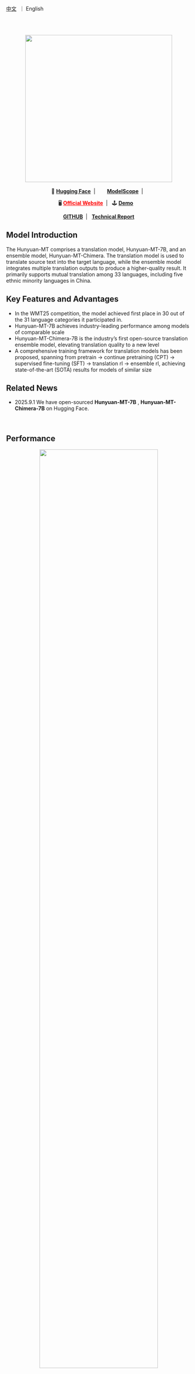
<p align="left">
    <a href="README_CN.md">中文</a>&nbsp ｜ English</a>
</p>
<br><br>

<p align="center">
 <img src="https://dscache.tencent-cloud.cn/upload/uploader/hunyuan-64b418fd052c033b228e04bc77bbc4b54fd7f5bc.png" width="400"/> <br>
</p><p></p>


<p align="center">
    🤗&nbsp;<a href="https://huggingface.co/collections/tencent/hunyuan-mt-68b42f76d473f82798882597"><b>Hugging Face</b></a>&nbsp;&nbsp;|&nbsp;&nbsp;
    <img src="https://avatars.githubusercontent.com/u/109945100?s=200&v=4" width="16"/>&nbsp;<a href="https://modelscope.cn/collections/Hunyuan-MT-2ca6b8e1b4934f"><b>ModelScope</b></a>&nbsp;&nbsp;|&nbsp;&nbsp;
</p>

<p align="center">
    🖥️&nbsp;<a href="https://hunyuan.tencent.com" style="color: red;"><b>Official Website</b></a>&nbsp;&nbsp;|&nbsp;&nbsp;
    🕹️&nbsp;<a href="https://hunyuan.tencent.com/chat/HunyuanDefault?from=modelSquare&modelId=hunyuan-mt-7b"><b>Demo</b></a>&nbsp;&nbsp;&nbsp;&nbsp;
</p>

<p align="center">
    <a href="https://github.com/Tencent-Hunyuan/Hunyuan-MT"><b>GITHUB</b></a>&nbsp;&nbsp;|&nbsp;&nbsp;
    <a href="https://www.arxiv.org/pdf/2509.05209"><b>Technical Report</b> </a>
</p>


## Model Introduction

The Hunyuan-MT comprises a translation model, Hunyuan-MT-7B, and an ensemble model, Hunyuan-MT-Chimera. The translation model is used to translate source text into the target language, while the ensemble model integrates multiple translation outputs to produce a higher-quality result. It primarily supports mutual translation among 33 languages, including five ethnic minority languages in China.

## Key Features and Advantages

- In the WMT25 competition, the model achieved first place in 30 out of the 31 language categories it participated in.
- Hunyuan-MT-7B achieves industry-leading performance among models of comparable scale
- Hunyuan-MT-Chimera-7B is the industry’s first open-source translation ensemble model, elevating translation quality to a new level
- A comprehensive training framework for translation models has been proposed, spanning from pretrain → continue pretraining (CPT) → supervised fine-tuning (SFT) → translation rl → ensemble rl, achieving state-of-the-art (SOTA) results for models of similar size

## Related News
* 2025.9.1 We have open-sourced  **Hunyuan-MT-7B** , **Hunyuan-MT-Chimera-7B** on Hugging Face.
<br>


## Performance

<div align='center'>
<img src="imgs/overall_performance.png" width = "80%" />
</div>
You can refer to our technical report for more experimental results and analysis.

<a href="https://www.arxiv.org/pdf/2509.05209"><b>Technical Report</b> </a>

&nbsp;

## Model Links
| Model Name  | Description | Download |
| ----------- | ----------- |-----------
| Hunyuan-MT-7B  | Hunyuan 7B translation model |🤗 [Model](https://huggingface.co/tencent/Hunyuan-MT-7B)|
| Hunyuan-MT-7B-fp8 | Hunyuan 7B translation model，fp8 quant    | 🤗 [Model](https://huggingface.co/tencent/Hunyuan-MT-7B-fp8)|
| Hunyuan-MT-Chimera | Hunyuan 7B translation ensemble model    | 🤗 [Model](https://huggingface.co/tencent/Hunyuan-MT-Chimera-7B)|
| Hunyuan-MT-Chimera-fp8 | Hunyuan 7B translation ensemble model，fp8 quant     | 🤗 [Model](https://huggingface.co/tencent/Hunyuan-MT-Chimera-7B-fp8)|

## Prompts

### Prompt Template for ZH<=>XX Translation.
```
把下面的文本翻译成<target_language>，不要额外解释。

<source_text>
```


### Prompt Template for XX<=>XX Translation, excluding ZH<=>XX.
```
Translate the following segment into <target_language>, without additional explanation.

<source_text>
```

### Prompt Template for Hunyuan-MT-Chimera-7B

```
Analyze the following multiple <target_language> translations of the <source_language> segment surrounded in triple backticks and generate a single refined <target_language> translation. Only output the refined translation, do not explain.

The <source_language> segment:
```<source_text>```

The multiple `<target_language>` translations:
1. ```<translated_text1>```
2. ```<translated_text2>```
3. ```<translated_text3>```
4. ```<translated_text4>```
5. ```<translated_text5>```
6. ```<translated_text6>```
```

&nbsp;

### Use with transformers
First, please install transformers, recommends v4.56.0
```SHELL
pip install transformers==4.56.0
```

*!!! If you want to load fp8 model with transformers, you need to change the name"ignored_layers" in config.json to "ignore" and upgrade the compressed-tensors to compressed-tensors-0.11.0.*

The following code snippet shows how to use the transformers library to load and apply the model.

we use tencent/Hunyuan-MT-7B for example

```python
from transformers import AutoModelForCausalLM, AutoTokenizer
import os

model_name_or_path = "tencent/Hunyuan-MT-7B"

tokenizer = AutoTokenizer.from_pretrained(model_name_or_path)
model = AutoModelForCausalLM.from_pretrained(model_name_or_path, device_map="auto")  # You may want to use bfloat16 and/or move to GPU here
messages = [
    {"role": "user", "content": "Translate the following segment into Chinese, without additional explanation.\n\nIt’s on the house."},
]
tokenized_chat = tokenizer.apply_chat_template(
    messages,
    tokenize=True,
    add_generation_prompt=False,
    return_tensors="pt"
)

outputs = model.generate(tokenized_chat.to(model.device), max_new_tokens=2048)
output_text = tokenizer.decode(outputs[0])
```

We recommend using the following set of parameters for inference. Note that our model does not have the default system_prompt.

```json
{
  "top_k": 20,
  "top_p": 0.6,
  "repetition_penalty": 1.05,
  "temperature": 0.7
}
```

&nbsp;

Supported languages:
| Languages         | Abbr.   | Chinese Names   |
|-------------------|---------|-----------------|
| Chinese           | zh      | 中文            |
| English           | en      | 英语            |
| French            | fr      | 法语            |
| Portuguese        | pt      | 葡萄牙语        |
| Spanish           | es      | 西班牙语        |
| Japanese          | ja      | 日语            |
| Turkish           | tr      | 土耳其语        |
| Russian           | ru      | 俄语            |
| Arabic            | ar      | 阿拉伯语        |
| Korean            | ko      | 韩语            |
| Thai              | th      | 泰语            |
| Italian           | it      | 意大利语        |
| German            | de      | 德语            |
| Vietnamese        | vi      | 越南语          |
| Malay             | ms      | 马来语          |
| Indonesian        | id      | 印尼语          |
| Filipino          | tl      | 菲律宾语        |
| Hindi             | hi      | 印地语          |
| Traditional Chinese | zh-Hant| 繁体中文        |
| Polish            | pl      | 波兰语          |
| Czech             | cs      | 捷克语          |
| Dutch             | nl      | 荷兰语          |
| Khmer             | km      | 高棉语          |
| Burmese           | my      | 缅甸语          |
| Persian           | fa      | 波斯语          |
| Gujarati          | gu      | 古吉拉特语      |
| Urdu              | ur      | 乌尔都语        |
| Telugu            | te      | 泰卢固语        |
| Marathi           | mr      | 马拉地语        |
| Hebrew            | he      | 希伯来语        |
| Bengali           | bn      | 孟加拉语        |
| Tamil             | ta      | 泰米尔语        |
| Ukrainian         | uk      | 乌克兰语        |
| Tibetan           | bo      | 藏语            |
| Kazakh            | kk      | 哈萨克语        |
| Mongolian         | mn      | 蒙古语          |
| Uyghur            | ug      | 维吾尔语        |
| Cantonese         | yue     | 粤语            |


### Training Data Format

If you need to fine-tune our Instruct model, we recommend processing the data into the following format.

```python

messages = [
    {"role": "system", "content": "You are a helpful assistant."},
    {"role": "user", "content": "Why is seawater salty?" },
    {"role": "assistant", "content": "Seawater is primarily saline due to dissolved salts and minerals. These substances come from the chemical materials in rocks and soil on the Earth's surface, which are carried into the ocean over time. When seawater evaporates, the water vapor leaves, but the salts and minerals remain, making the seawater saltier. Therefore, the salinity of seawater is determined by the amount of salts and minerals it contains."}
]

from transformers import AutoTokenizer
tokenizer = AutoTokenizer.from_pretrained("your_tokenizer_path", trust_remote_code=True)
train_ids = tokenizer.apply_chat_template(messages)
```

&nbsp;

### Train with LLaMA-Factory

In the following chapter, we will introduce how to use `LLaMA-Factory` to fine-tune the `Hunyuan` model.

#### Prerequisites

Verify installation of the following dependencies:
- **LLaMA-Factory**: Follow [official installation guide](https://github.com/hiyouga/LLaMA-Factory)
- **DeepSpeed** (optional): Follow [official installation guide](https://github.com/deepspeedai/DeepSpeed#installation)
- **Transformer Library**: Use the companion branch (Hunyuan-submitted code is pending review)
    ```
    pip install git+https://github.com/huggingface/transformers@4970b23cedaf745f963779b4eae68da281e8c6ca
    ```

#### Data preparation

We need to prepare a custom dataset:
1. Organize your data in `json` format and place it in the `data` directory in `LLaMA-Factory`. The current implementation uses the `sharegpt` dataset format, which requires the following structure:
```
[
  {
    "messages": [
      {
        "role": "system",
        "content": "System prompt (optional)"
      },
      {
        "role": "user",
        "content": "Human instruction"
      },
      {
        "role": "assistant",
        "content": "Model response"
      }
    ]
  }
]
```
Refer to the [Data Format](#training-data-format) section mentioned earlier for details.

2. Define your dataset in the data/dataset_info.json file using the following format:
```
"dataset_name": {
  "file_name": "dataset.json",
  "formatting": "sharegpt",
  "columns": {
    "messages": "messages"
  },
  "tags": {
    "role_tag": "role",
    "content_tag": "content",
    "user_tag": "user",
    "assistant_tag": "assistant",
    "system_tag": "system"
  }
}
```

#### Training execution

1. Copy all files from the `llama_factory_support/example_configs` directory to the `example/hunyuan` directory in `LLaMA-Factory`.
2. Modify the model path and dataset name in the configuration file `hunyuan_full.yaml`. Adjust other configurations as needed:
```
### model
model_name_or_path: [!!!add the model path here!!!]

### dataset
dataset: [!!!add the dataset name here!!!]
```
3. Execute training commands:
    *​​Single-node training​​
    Note: Set the environment variable DISABLE_VERSION_CHECK to 1 to avoid version conflicts.
    ```
    export DISABLE_VERSION_CHECK=1
    llamafactory-cli train examples/hunyuan/hunyuan_full.yaml
    ```
    *Multi-node training​​
    Execute the following command on each node. Configure NNODES, NODE_RANK, MASTER_ADDR, and MASTER_PORT according to your environment:
    ```
    export DISABLE_VERSION_CHECK=1
    FORCE_TORCHRUN=1 NNODES=${NNODES} NODE_RANK=${NODE_RANK} MASTER_ADDR=${MASTER_ADDR} MASTER_PORT=${MASTER_PORT} \
    llamafactory-cli train examples/hunyuan/hunyuan_full.yaml
    ```

&nbsp;


## Quantization Compression
We used our own [AngelSlim](https://github.com/tencent/AngelSlim) compression tool to produce FP8 and INT4 quantization models. `AngelSlim` is a toolset dedicated to creating a more user-friendly, comprehensive and efficient model compression solution.

### FP8 Quantization
We use FP8-static quantization, FP8 quantization adopts 8-bit floating point format, through a small amount of calibration data (without training) to pre-determine the quantization scale, the model weights and activation values will be converted to FP8 format, to improve the inference efficiency and reduce the deployment threshold. We you can use AngelSlim quantization, you can also directly download our quantization completed open source model to use [AngelSlim](https://huggingface.co/AngelSlim).


## Deployment

For deployment, you can use frameworks such as **TensorRT-LLM**, **vLLM**, or **SGLang** to serve the model and create an OpenAI-compatible API endpoint.

image: https://hub.docker.com/r/hunyuaninfer/hunyuan-7B/tags


### TensorRT-LLM

#### Docker Image

We provide a pre-built Docker image based on the latest version of TensorRT-LLM.

We use tencent/Hunyuan-MT-7B for example
- To get started:

```
docker pull docker.cnb.cool/tencent/hunyuan/hunyuan-7b:hunyuan-7b-trtllm
```
```
docker run --privileged --user root --name hunyuanLLM_infer --rm -it --ipc=host --ulimit memlock=-1 --ulimit stack=67108864 --gpus=all hunyuaninfer/hunyuan-7b:hunyuan-7b-trtllm
```

- Prepare Configuration file:

```
cat >/path/to/extra-llm-api-config.yml <<EOF
use_cuda_graph: true
cuda_graph_padding_enabled: true
cuda_graph_batch_sizes:
- 1
- 2
- 4
- 8
- 16
- 32
print_iter_log: true
EOF
```


- Start the API server:


```
trtllm-serve \
  /path/to/HunYuan-7b \
  --host localhost \
  --port 8000 \
  --backend pytorch \
  --max_batch_size 32 \
  --max_num_tokens 16384 \
  --tp_size 2 \
  --kv_cache_free_gpu_memory_fraction 0.6 \
  --trust_remote_code \
  --extra_llm_api_options /path/to/extra-llm-api-config.yml
```


### vllm

#### Start
Please use vLLM version v0.10.0 or higher for inference.

First, please install transformers. We will merge it into the main branch later.
```SHELL
pip install git+https://github.com/huggingface/transformers@4970b23cedaf745f963779b4eae68da281e8c6ca
```

We use tencent/Hunyuan-MT-7B for example
- Download Model file:
  - Huggingface:  will download automicly by vllm.
  - ModelScope: `modelscope download --model Tencent-Hunyuan/Hunyuan-MT-7B`

- model download by huggingface:
```shell
export MODEL_PATH=tencent/Hunyuan-MT-7B
```

- model downloaded by modelscope:
```shell
export MODEL_PATH=/root/.cache/modelscope/hub/models/Tencent-Hunyuan/Hunyuan-MT-7B/
```

- Start the API server:

```shell
python3 -m vllm.entrypoints.openai.api_server \
    --host 0.0.0.0 \
    --port 8000 \
    --trust-remote-code \
    --model ${MODEL_PATH} \
    --tensor-parallel-size 1 \
    --dtype bfloat16 \
    --quantization experts_int8 \
    --served-model-name hunyuan \
    2>&1 | tee log_server.txt
```
- After running service script successfully, run the request script
```shell
curl http://0.0.0.0:8000/v1/chat/completions -H 'Content-Type: application/json' -d '{
"model": "hunyuan",
"messages": [
    {
        "role": "system",
        "content": [{"type": "text", "text": "You are a helpful assistant."}]
    },
    {
        "role": "user",
        "content": [{"type": "text", "text": "请按面积大小对四大洋进行排序，并给出面积最小的洋是哪一个？直接输出结果。"}]
    }
],
"max_tokens": 2048,
"temperature":0.7,
"top_p": 0.6,
"top_k": 20,
"repetition_penalty": 1.05,
"stop_token_ids": [127960]
}'
```
#### Quantitative model deployment
This section describes the process of deploying a post-quantization model using vLLM.

Default server in BF16.

##### Int8 quantitative model deployment
Deploying the Int8-weight-only version of the HunYuan-7B model only requires setting the environment variables

Next we start the Int8 service. Run:
```shell
python3 -m vllm.entrypoints.openai.api_server \
    --host 0.0.0.0 \
    --port 8000 \
    --trust-remote-code \
    --model ${MODEL_PATH} \
    --tensor-parallel-size 1 \
    --dtype bfloat16 \
    --served-model-name hunyuan \
    --quantization experts_int8 \
    2>&1 | tee log_server.txt
```


##### Int4 quantitative model deployment
Deploying the Int4-weight-only version of the HunYuan-7B model only requires setting the environment variables , using the GPTQ method
```shell
export MODEL_PATH=PATH_TO_INT4_MODEL
```
Next we start the Int4 service. Run
```shell
python3 -m vllm.entrypoints.openai.api_server \
    --host 0.0.0.0 \
    --port 8000 \
    --trust-remote-code \
    --model ${MODEL_PATH} \
    --tensor-parallel-size 1 \
    --dtype bfloat16 \
    --served-model-name hunyuan \
    --quantization gptq_marlin \
    2>&1 | tee log_server.txt
```

##### FP8 quantitative model deployment
Deploying the W8A8C8 version of the HunYuan-7B model only requires setting the environment variables


Next we start the FP8 service. Run
```shell
python3 -m vllm.entrypoints.openai.api_server \
    --host 0.0.0.0 \
    --port 8000 \
    --trust-remote-code \
    --model ${MODEL_PATH} \
    --tensor-parallel-size 1 \
    --dtype bfloat16 \
    --served-model-name hunyuan \
    --kv-cache-dtype fp8 \
    2>&1 | tee log_server.txt
```




### SGLang

#### Docker Image

We also provide a pre-built Docker image based on the latest version of SGLang.

We use tencent/Hunyuan-MT-7B for example

To get started:

- Pull the Docker image

```
docker pull lmsysorg/sglang:latest
```

- Start the API server:

```
docker run --entrypoint="python3" --gpus all \
    --shm-size 32g \
    -p 30000:30000 \
    --ulimit nproc=10000 \
    --privileged \
    --ipc=host \
     lmsysorg/sglang:latest \
    -m sglang.launch_server --model-path hunyuan/huanyuan_7B --tp 4 --trust-remote-code --host 0.0.0.0 --port 30000
```

Citing Hunyuan-MT:

```bibtex
@misc{hunyuan_mt,
      title={Hunyuan-MT Technical Report}, 
      author={Mao Zheng and Zheng Li and Bingxin Qu and Mingyang Song and Yang Du and Mingrui Sun and Di Wang},
      year={2025},
      eprint={2509.05209},
      archivePrefix={arXiv},
      primaryClass={cs.CL},
      url={https://arxiv.org/abs/2509.05209}, 
}
```

## Contact Us

If you would like to leave a message for our R&D and product teams, Welcome to contact our open-source team . You can also contact us via email (hunyuan_opensource@tencent.com).
